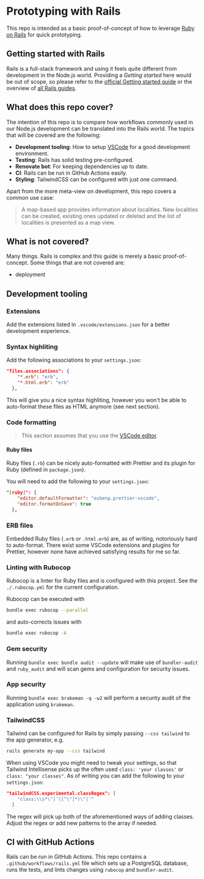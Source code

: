 # Prototyping with Rails

This repo is intended as a basic proof-of-concept of how to leverage [Ruby on Rails](https://rubyonrails.org/) for quick prototyping.

## Getting started with Rails

Rails is a full-stack framework and using it feels quite different from development in the Node.js world. Providing a _Getting started_ here would be out of scope, so please refer to the [official Getting started guide](https://guides.rubyonrails.org/getting_started.html) or the overview of [all Rails guides](https://guides.rubyonrails.org/index.html).

## What does this repo cover?

The intention of this repo is to compare how workflows commonly used in our Node.js development can be translated into the Rails world. The topics that will be covered are the following:

- **Development tooling**: How to setup [VSCode](https://code.visualstudio.com/) for a good development environment.
- **Testing**: Rails has solid testing pre-configured.
- **Renovate bot**: For keeping dependencies up to date.
- **CI**: Rails can be run in GitHub Actions easily.
- **Styling**: TailwindCSS can be configured with just one command.

Apart from the more meta-view on development, this repo covers a common use case:

> A map-based app provides information about localities. New localities can be created, existing ones updated or deleted and the list of localities is presented as a map view.

## What is not covered?

Many things. Rails is complex and this guide is merely a basic proof-of-concept. Some things that are not covered are:

- deployment

## Development tooling

### Extensions

Add the extensions listed in `.vscode/extensions.json` for a better development experience.

### Syntax highliting

Add the following associations to your `settings.json`:

```json
"files.associations": {
    "*.erb": "erb",
    "*.html.erb": "erb"
  },
```

This will give you a nice syntax highliting, however you won't be able to auto-format these files as HTML anymore (see next section).

### Code formatting

> This section assumes that you use the [VSCode editor](https://code.visualstudio.com/).

#### Ruby files

Ruby files (`.rb`) can be nicely auto-formatted with Prettier and its plugin for Ruby (defined in `package.json`).

You will need to add the following to your `settings.json`:

```json
"[ruby]": {
    "editor.defaultFormatter": "esbenp.prettier-vscode",
    "editor.formatOnSave": true
  },
```

### ERB files

Embedded Ruby files (`.erb` or `.html.erb`) are, as of writing, notoriously hard to auto-format. There exist some VSCode extensions and plugins for Prettier, however none have achieved satisfying results for me so far.

### Linting with Rubocop

Rubocop is a linter for Ruby files and is configured with this project. See the `./.rubocop.yml` for the current configuration.

Rubocop can be executed with

```bash
bundle exec rubocop --parallel
```

and auto-corrects issues with

```bash
bundle exec rubocop -A
```

### Gem security

Running `bundle exec bundle audit --update` will make use of `bundler-audit` and `ruby_audit` and will scan gems and configuration for security issues.

### App security

Running `bundle exec brakeman -q -w2` will perform a security audit of the application using `brakeman`.

### TailwindCSS

Tailwind can be configured for Rails by simply passing `--css tailwind` to the app generator, e.g.

```bash
rails generate my-app --css tailwind
```

When using VSCode you might need to tweak your settings, so that Tailwind Intellisense picks up the often used `class: 'your classes'` or `class: "your classes"`. As of writing you can add the following to your `settings.json`:

```json
"tailwindCSS.experimental.classRegex": [
    "class:\\s*\"|'([^\"]*)\"|'"
  ]
```

The regex will pick up both of the aforementioned ways of adding classes. Adjust the regex or add new patterns to the array if needed.


## CI with GitHub Actions

Rails can be run in GitHub Actions. This repo contains a `.github/workflows/rails.yml` file which sets up a PostgreSQL database, runs the tests, and lints changes using `rubocop` and `bundler-audit`.
